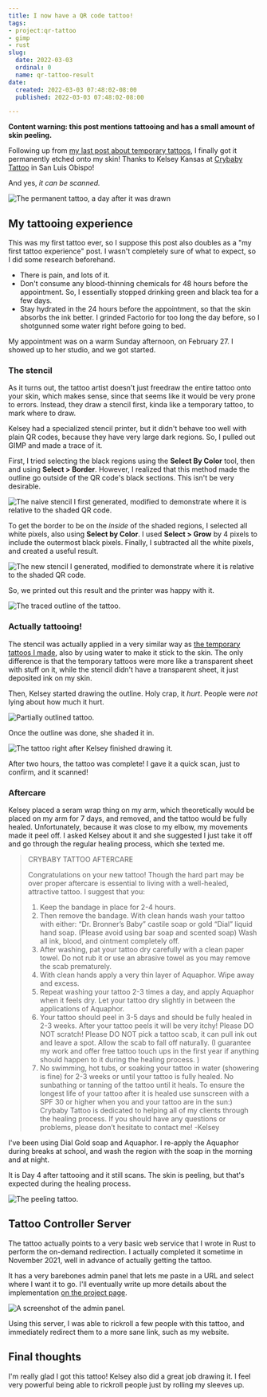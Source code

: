 ```yaml
---
title: I now have a QR code tattoo!
tags:
- project:qr-tattoo
- gimp
- rust
slug:
  date: 2022-03-03
  ordinal: 0
  name: qr-tattoo-result
date:
  created: 2022-03-03 07:48:02-08:00
  published: 2022-03-03 07:48:02-08:00

---
```


**Content warning: this post mentions tattooing and has a small amount of skin
peeling.**

Following up from
[my last post about temporary tattoos](https://astrid.tech/2021/10/03/0/temp-tattoo-results/),
I finally got it permanently etched onto my skin! Thanks to Kelsey Kansas at
[Crybaby Tattoo](https://crybabytattoo.square.site/) in San Luis Obispo!

And yes, _it can be scanned._

![The permanent tattoo, a day after it was drawn](https://s3.us-west-000.backblazeb2.com/nyaabucket/9c7da7d349dc425c9c5ea93f7f181a0817997b68d277f7f312a273298d8c29e8/fewdays.jpg)

## My tattooing experience

This was my first tattoo ever, so I suppose this post also doubles as a "my
first tattoo experience" post. I wasn't completely sure of what to expect, so I
did some research beforehand.

- There is pain, and lots of it.
- Don't consume any blood-thinning chemicals for 48 hours before the
  appointment. So, I essentially stopped drinking green and black tea for a few
  days.
- Stay hydrated in the 24 hours before the appointment, so that the skin absorbs
  the ink better. I grinded Factorio for too long the day before, so I
  shotgunned some water right before going to bed.

My appointment was on a warm Sunday afternoon, on February 27. I showed up to
her studio, and we got started.

### The stencil

As it turns out, the tattoo artist doesn't just freedraw the entire tattoo onto
your skin, which makes sense, since that seems like it would be very prone to
errors. Instead, they draw a stencil first, kinda like a temporary tattoo, to
mark where to draw.

Kelsey had a specialized stencil printer, but it didn't behave too well with
plain QR codes, because they have very large dark regions. So, I pulled out GIMP
and made a trace of it.

First, I tried selecting the black regions using the **Select By Color** tool,
then and using **Select > Border**. However, I realized that this method made
the outline go outside of the QR code's black sections. This isn't be very
desirable.

![The naive stencil I first generated, modified to demonstrate where it is relative to the shaded QR code.](https://s3.us-west-000.backblazeb2.com/nyaabucket/c73b9e14f740a229d0a1511edcdb1c3f7e03343b36a62b06587461a8ab2ec492/naive-border.png)

To get the border to be on the _inside_ of the shaded regions, I selected all
white pixels, also using **Select by Color**. I used **Select > Grow** by 4
pixels to include the outermost black pixels. Finally, I subtracted all the
white pixels, and created a useful result.

![The new stencil I generated, modified to demonstrate where it is relative to the shaded QR code.](https://s3.us-west-000.backblazeb2.com/nyaabucket/ed62770dd2a2f1ca75d139c08e0983da94d66da9ba77ec7f6242c3b327f0c21a/inside-border.png)

So, we printed out this result and the printer was happy with it.

![The traced outline of the tattoo.](https://s3.us-west-000.backblazeb2.com/nyaabucket/a5745496281d48ffef30173b1eecb9d7344eda77a346eed0e83d6d6364fdb0a3/traced.jpg)

### Actually tattooing!

The stencil was actually applied in a very similar way as
[the temporary tattoos I made](https://astrid.tech/2021/10/03/0/temp-tattoo-results/),
also by using water to make it stick to the skin. The only difference is that
the temporary tattoos were more like a transparent sheet with stuff on it, while
the stencil didn't have a transparent sheet, it just deposited ink on my skin.

Then, Kelsey started drawing the outline. Holy crap, it _hurt_. People were
_not_ lying about how much it hurt.

![Partially outlined tattoo.](https://s3.us-west-000.backblazeb2.com/nyaabucket/7b000c9de94e70033cbf8147e30416a2d892d8cc6cbcbc01e44066f2e28e1870/outlining.jpg)

Once the outline was done, she shaded it in.

![The tattoo right after Kelsey finished drawing it.](https://s3.us-west-000.backblazeb2.com/nyaabucket/2c15a4b9515523f570ae5f9eadebac61076c6b5b2dac14e460071c612b6460a0/complete.jpg)

After two hours, the tattoo was complete! I gave it a quick scan, just to
confirm, and it scanned!

### Aftercare

Kelsey placed a seram wrap thing on my arm, which theoretically would be placed
on my arm for 7 days, and removed, and the tattoo would be fully healed.
Unfortunately, because it was close to my elbow, my movements made it peel off.
I asked Kelsey about it and she suggested I just take it off and go through the
regular healing process, which she texted me.

> CRYBABY TATTOO AFTERCARE
>
> Congratulations on your new tattoo! Though the hard part may be over proper
> aftercare is essential to living with a well-healed, attractive tattoo. I
> suggest that you:
>
> 1. Keep the bandage in place for 2-4 hours.
> 2. Then remove the bandage. With clean hands wash your tattoo with either:
>    “Dr. Bronner’s Baby” castile soap or gold “Dial” liquid hand soap. (Please
>    avoid using bar soap and scented soap) Wash all ink, blood, and ointment
>    completely off.
> 3. After washing, pat your tattoo dry carefully with a clean paper towel. Do
>    not rub it or use an abrasive towel as you may remove the scab prematurely.
> 4. With clean hands apply a very thin layer of Aquaphor. Wipe away and excess.
> 5. Repeat washing your tattoo 2-3 times a day, and apply Aquaphor when it
>    feels dry. Let your tattoo dry slightly in between the applications of
>    Aquaphor.
> 6. Your tattoo should peel in 3-5 days and should be fully healed in 2-3
>    weeks. After your tattoo peels it will be very itchy! Please DO NOT
>    scratch! Please DO NOT pick a tattoo scab, it can pull ink out and leave a
>    spot. Allow the scab to fall off naturally. (I guarantee my work and offer
>    free tattoo touch ups in the first year if anything should happen to it
>    during the healing process. )
> 7. No swimming, hot tubs, or soaking your tattoo in water (showering is fine)
>    for 2-3 weeks or until your tattoo is fully healed. No sunbathing or
>    tanning of the tattoo until it heals. To ensure the longest life of your
>    tattoo after it is healed use sunscreen with a SPF 30 or higher when you
>    and your tattoo are in the sun:) Crybaby Tattoo is dedicated to helping all
>    of my clients through the healing process. If you should have any questions
>    or problems, please don’t hesitate to contact me! -Kelsey

I've been using Dial Gold soap and Aquaphor. I re-apply the Aquaphor during
breaks at school, and wash the region with the soap in the morning and at night.

It is Day 4 after tattooing and it still scans. The skin is peeling, but that's
expected during the healing process.

![The peeling tattoo.](https://s3.us-west-000.backblazeb2.com/nyaabucket/1113110c025e124cf70114660df7411c7e923b7d9cbe482c9de67426591d78df/peeling.jpg)

## Tattoo Controller Server

The tattoo actually points to a very basic web service that I wrote in Rust to
perform the on-demand redirection. I actually completed it sometime in November
2021, well in advance of actually getting the tattoo.

It has a very barebones admin panel that lets me paste in a URL and select where
I want it to go. I'll eventually write up more details about the implementation
[on the project page](/projects/qr-tattoo).

![A screenshot of the admin panel.](https://astrid.tech/_/projects/qr-tattoo/admin.jpg)

Using this server, I was able to rickroll a few people with this tattoo, and
immediately redirect them to a more sane link, such as my website.

## Final thoughts

I'm really glad I got this tattoo! Kelsey also did a great job drawing it. I
feel very powerful being able to rickroll people just by rolling my sleeves up.